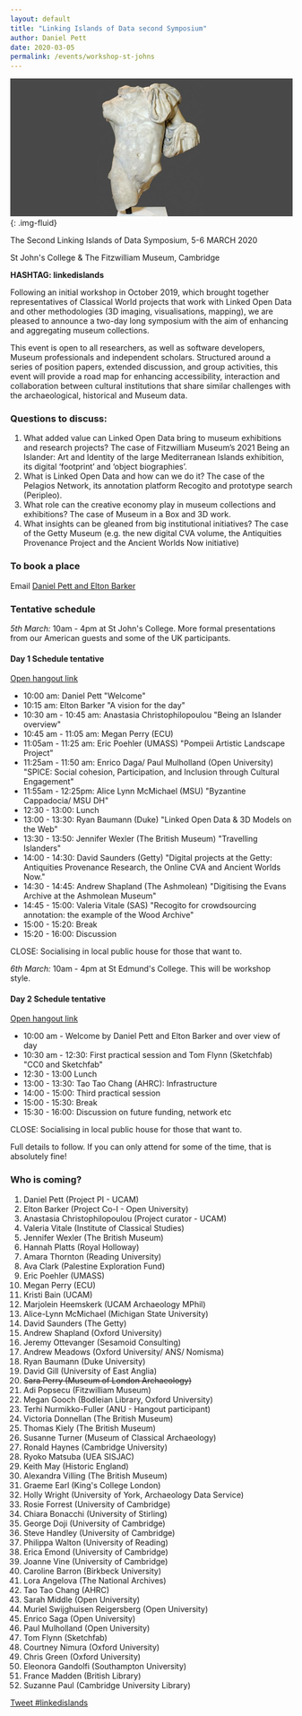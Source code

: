 ```yaml
---
layout: default
title: "Linking Islands of Data second Symposium"
author: Daniel Pett
date: 2020-03-05
permalink: /events/workshop-st-johns
---
```

![](/images/layouts/dionysus.jpg){: .img-fluid}

The Second Linking Islands of Data Symposium, 5-6 MARCH 2020

St John's College & The Fitzwilliam Museum, Cambridge

**HASHTAG: linkedislands**

Following an initial workshop in October 2019, which brought together representatives
of Classical World projects that work with Linked Open Data and other methodologies
(3D imaging, visualisations, mapping), we are pleased to announce a two-day long
symposium with the aim of enhancing and aggregating museum collections.

This event is open to all researchers, as well as software developers, Museum professionals and independent scholars.
Structured around a series of position papers, extended discussion, and group activities,
this event will provide a road map for enhancing accessibility, interaction and
collaboration between cultural institutions that share similar challenges with
the archaeological, historical and Museum data.

### Questions to discuss:
1. What added value can Linked Open Data bring to museum exhibitions and research
projects? The case of Fitzwilliam Museum’s 2021 Being an Islander: Art and Identity
of the large Mediterranean Islands exhibition, its digital ‘footprint’ and ‘object biographies’.
2. What is Linked Open Data and how can we do it? The case of the Pelagios Network,
its annotation platform Recogito and prototype search (Peripleo).
3. What role can the creative economy play in museum collections and exhibitions?
The case of Museum in a Box and 3D work.
4. What insights can be gleaned from big institutional initiatives? The case of
the Getty Museum (e.g. the new digital CVA volume, the Antiquities Provenance
Project and the Ancient Worlds Now initiative)

### To book a place

Email [Daniel Pett and Elton Barker](mailto:dejp3@cam.ac.uk,elton.barker@open.ac.uk)

### Tentative schedule

*5th March:* 10am - 4pm at St John's College. More formal presentations from our American guests and some of the UK participants.  

#### Day 1 Schedule tentative

[Open hangout link](https://meet.google.com/tnt-pnpn-dpj)


* 10:00 am: Daniel Pett "Welcome"
* 10:15 am: Elton Barker "A vision for the day"
* 10:30 am - 10:45 am: Anastasia Christophilopoulou "Being an Islander overview"
* 10:45 am - 11:05 am: Megan Perry (ECU)
* 11:05am - 11:25 am: Eric Poehler (UMASS) "Pompeii Artistic Landscape Project"
* 11:25am - 11:50 am: Enrico Daga/ Paul Mulholland (Open University) "SPICE: Social cohesion, Participation, and Inclusion through Cultural Engagement"
* 11:55am - 12:25pm: Alice Lynn McMichael (MSU) "Byzantine Cappadocia/ MSU DH"
* 12:30 - 13:00: Lunch
* 13:00 - 13:30: Ryan Baumann (Duke) "Linked Open Data & 3D Models on the Web"
* 13:30 - 13:50: Jennifer Wexler (The British Museum) "Travelling Islanders"
* 14:00 - 14:30: David Saunders (Getty) "Digital projects at the Getty: Antiquities Provenance Research, the Online CVA and Ancient Worlds Now."
* 14:30 - 14:45: Andrew Shapland (The Ashmolean) "Digitising the Evans Archive at the Ashmolean Museum"
* 14:45 - 15:00: Valeria Vitale (SAS) "Recogito for crowdsourcing annotation: the example of the Wood Archive"
* 15:00 - 15:20: Break
* 15:20 - 16:00: Discussion

CLOSE: Socialising in local public house for those that want to.

*6th March:* 10am - 4pm at St Edmund's College. This will be workshop style.

#### Day 2 Schedule tentative

[Open hangout link](https://meet.google.com/pnt-qnts-udg)

* 10:00 am - Welcome by Daniel Pett and Elton Barker and over view of day
* 10:30 am - 12:30: First practical session and Tom Flynn (Sketchfab) "CC0 and Sketchfab"
* 12:30 - 13:00 Lunch
* 13:00 - 13:30: Tao Tao Chang (AHRC): Infrastructure
* 14:00 - 15:00: Third practical session
* 15:00 - 15:30: Break
* 15:30 - 16:00: Discussion on future funding, network etc

CLOSE: Socialising in local public house for those that want to.

<script src="https://gist.github.com/portableant/a112cf3a176ee0fa7faeecf75517bc45.js"></script>

Full details to follow. If you can only attend for some of the time, that is absolutely fine!

### Who is coming?

1. Daniel Pett (Project PI - UCAM)
2. Elton Barker (Project Co-I - Open University)
3. Anastasia Christophilopoulou (Project curator - UCAM)
4. Valeria Vitale (Institute of Classical Studies)
5. Jennifer Wexler (The British Museum)
6. Hannah Platts (Royal Holloway)
7. Amara Thornton (Reading University)
8. Ava Clark (Palestine Exploration Fund)
9. Eric Poehler (UMASS)
10. Megan Perry (ECU)
11. Kristi Bain (UCAM)
12. Marjolein Heemskerk (UCAM Archaeology MPhil)
13. Alice-Lynn McMichael (Michigan State University)
14. David Saunders (The Getty)
15. Andrew Shapland (Oxford University)
16. Jeremy Ottevanger (Sesamoid Consulting)
17. Andrew Meadows (Oxford University/ ANS/ Nomisma)
18. Ryan Baumann (Duke University)
19. David Gill (University of East Anglia)
20. ~~Sara Perry (Museum of London Archaeology)~~
21. Adi Popsecu (Fitzwilliam Museum)
22. Megan Gooch (Bodleian Library, Oxford University)
23. Terhi Nurmikko-Fuller (ANU - Hangout participant)
24. Victoria Donnellan (The British Museum)
25. Thomas Kiely (The British Museum)
26. Susanne Turner (Museum of Classical Archaeology)
27. Ronald Haynes (Cambridge University)
28. Ryoko Matsuba (UEA SISJAC)
29. Keith May (Historic England)
30. Alexandra Villing (The British Museum)
31. Graeme Earl (King's College London)
32. Holly Wright (University of York, Archaeology Data Service)
33. Rosie Forrest (University of Cambridge)
34. Chiara Bonacchi (University of Stirling)
35. George Doji (University of Cambridge)
36. Steve Handley (University of Cambridge)
37. Philippa Walton (University of Reading)
38. Erica Emond (University of Cambridge)
39. Joanne Vine (University of Cambridge)
40. Caroline Barron (Birkbeck University)
41. Lora Angelova (The National Archives)
42. Tao Tao Chang (AHRC)
43. Sarah Middle (Open University)
44. Muriel Swijghuisen Reigersberg (Open University)
45. Enrico Saga (Open University)
46. Paul Mulholland (Open University)
47. Tom Flynn (Sketchfab)
48. Courtney Nimura (Oxford University)
49. Chris Green (Oxford University)
50. Eleonora Gandolfi (Southampton University)
51. France Madden (British Library)
52. Suzanne Paul (Cambridge University Library)

<a href="https://twitter.com/intent/tweet?button_hashtag=linkedislands&ref_src=twsrc%5Etfw" class="twitter-hashtag-button" data-show-count="false">Tweet #linkedislands</a><script async src="https://platform.twitter.com/widgets.js" charset="utf-8"></script>
